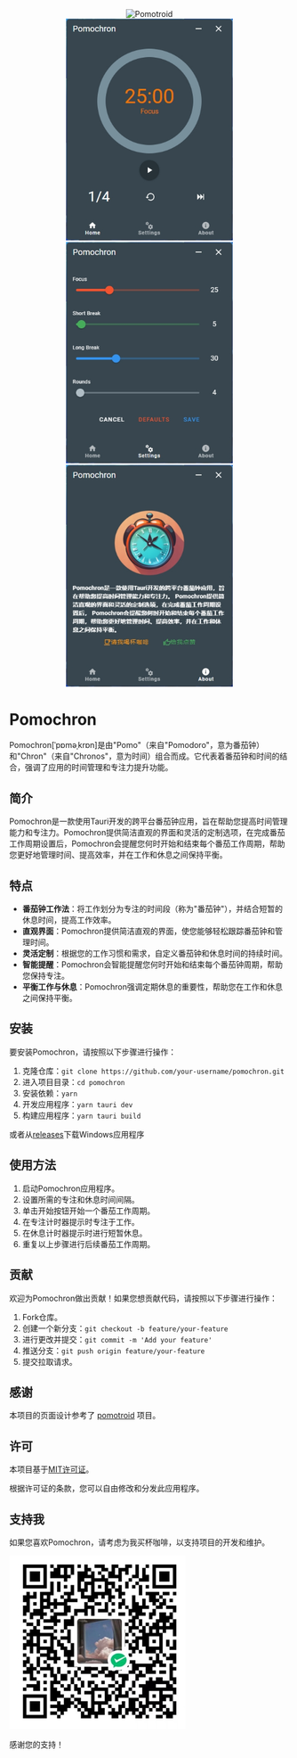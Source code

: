 <div align="center">
  <img alt="Pomotroid" src="src/assets/logo1.png" width="300px">
</div>

<div  align="center">
 <img alt="Pomotroid" src="images/home.png" width="300px">
  <img alt="Pomotroid" src="images/settings.png" width="300px">
   <img alt="Pomotroid" src="images/about.png" width="300px">
</div>

# Pomochron

Pomochron[ˈpɒməˌkrɒn]是由"Pomo"（来自"Pomodoro"，意为番茄钟）和"Chron"（来自"Chronos"，意为时间）组合而成。它代表着番茄钟和时间的结合，强调了应用的时间管理和专注力提升功能。

## 简介

Pomochron是一款使用Tauri开发的跨平台番茄钟应用，旨在帮助您提高时间管理能力和专注力。Pomochron提供简洁直观的界面和灵活的定制选项，在完成番茄工作周期设置后，Pomochron会提醒您何时开始和结束每个番茄工作周期，帮助您更好地管理时间、提高效率，并在工作和休息之间保持平衡。

## 特点

- **番茄钟工作法**：将工作划分为专注的时间段（称为"番茄钟"），并结合短暂的休息时间，提高工作效率。
- **直观界面**：Pomochron提供简洁直观的界面，使您能够轻松跟踪番茄钟和管理时间。
- **灵活定制**：根据您的工作习惯和需求，自定义番茄钟和休息时间的持续时间。
- **智能提醒**：Pomochron会智能提醒您何时开始和结束每个番茄钟周期，帮助您保持专注。
- **平衡工作与休息**：Pomochron强调定期休息的重要性，帮助您在工作和休息之间保持平衡。

## 安装

要安装Pomochron，请按照以下步骤进行操作：

1. 克隆仓库：`git clone https://github.com/your-username/pomochron.git`
2. 进入项目目录：`cd pomochron`
3. 安装依赖：`yarn`
4. 开发应用程序：`yarn tauri dev`
5. 构建应用程序：`yarn tauri build`

或者从[releases](https://github.com/dduutt/pomochron/releases)下载Windows应用程序


## 使用方法

1. 启动Pomochron应用程序。
2. 设置所需的专注和休息时间间隔。
3. 单击开始按钮开始一个番茄工作周期。
4. 在专注计时器提示时专注于工作。
5. 在休息计时器提示时进行短暂休息。
6. 重复以上步骤进行后续番茄工作周期。


## 贡献

欢迎为Pomochron做出贡献！如果您想贡献代码，请按照以下步骤进行操作：

1. Fork仓库。
2. 创建一个新分支：`git checkout -b feature/your-feature`
3. 进行更改并提交：`git commit -m 'Add your feature'`
4. 推送分支：`git push origin feature/your-feature`
5. 提交拉取请求。


## 感谢

本项目的页面设计参考了 [pomotroid](https://github.com/Splode/pomotroid) 项目。

## 许可

本项目基于[MIT许可证](LICENSE)。

根据许可证的条款，您可以自由修改和分发此应用程序。

## 支持我

如果您喜欢Pomochron，请考虑为我买杯咖啡，以支持项目的开发和维护。

![take me coffee](src/assets/pay.png)


感谢您的支持！
